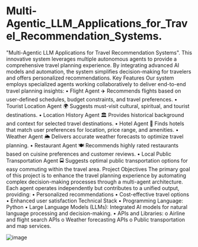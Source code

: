 # Multi-Agentic_LLM_Applications_for_Travel_Recommendation_Systems.

"Multi-Agentic LLM Applications for Travel Recommendation Systems". This innovative system leverages multiple autonomous agents to provide a comprehensive travel planning experience. By integrating advanced AI models and automation, the system simplifies decision-making for travelers and offers personalized recommendations.
Key Features
Our system employs specialized agents working collaboratively to deliver end-to-end travel planning insights:
•	Flight Agent ✈️
Recommends flights based on user-defined schedules, budget constraints, and travel preferences.
•	Tourist Location Agent 🌍
Suggests must-visit cultural, spiritual, and tourist destinations.
•	Location History Agent 🏛️
Provides historical background and context for selected travel destinations.
•	Hotel Agent 🏨
Finds hotels that match user preferences for location, price range, and amenities.
•	Weather Agent 🌦️
Delivers accurate weather forecasts to optimize travel planning.
•	Restaurant Agent 🍽️
Recommends highly rated restaurants based on cuisine preferences and customer reviews.
•	Local Public Transportation Agent 🚍
Suggests optimal public transportation options for easy commuting within the travel area.
Project Objectives
The primary goal of this project is to enhance the travel planning experience by automating complex decision-making processes through a multi-agent architecture. Each agent operates independently but contributes to a unified output, providing:
•	Personalized recommendations
•	Cost-effective travel options
•	Enhanced user satisfaction
Technical Stack
•	Programming Language: Python
•	Large Language Models (LLMs): Integrated AI models for natural language processing and decision-making.
•	APIs and Libraries:
o	Airline and flight search APIs
o	Weather forecasting APIs
o	Public transportation and map services.

![image](https://github.com/user-attachments/assets/7ef34ed3-c9cd-4d44-8f11-6db0d58c803c)

